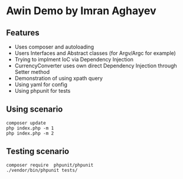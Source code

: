 
Awin Demo by Imran Aghayev
===========

Features
-------------
* Uses composer and autoloading
* Users Interfaces and Abstract classes (for Argv/Argc for example)
* Trying to implment IoC via Dependency Injection
* CurrencyConverter uses own direct Dependency Injection through Setter method
* Demonstration of using xpath query
* Using yaml for config
* Using phpunit for tests

Using scenario
-------------
```
composer update
php index.php -m 1
php index.php -m 2
```

Testing scenario
-------------
```
composer require  phpunit/phpunit
./vendor/bin/phpunit tests/
```